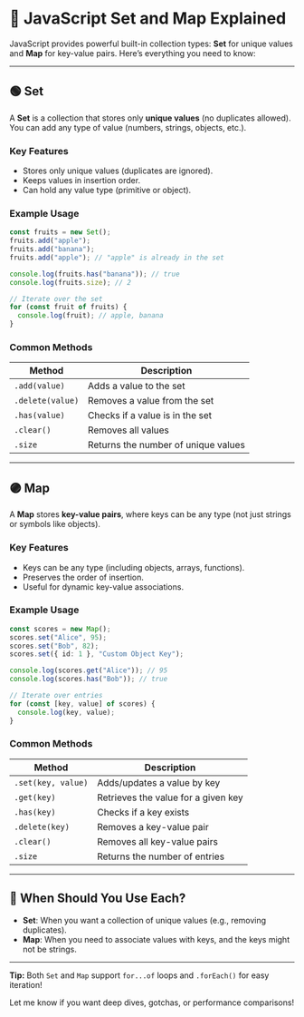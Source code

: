 # 🔗 JavaScript Set and Map Explained

JavaScript provides powerful built-in collection types: **Set** for unique values and **Map** for key-value pairs. Here’s everything you need to know:

---

## 🟢 Set

A **Set** is a collection that stores only **unique values** (no duplicates allowed). You can add any type of value (numbers, strings, objects, etc.).

### Key Features
- Stores only unique values (duplicates are ignored).
- Keeps values in insertion order.
- Can hold any value type (primitive or object).

### Example Usage

```ts
const fruits = new Set();
fruits.add("apple");
fruits.add("banana");
fruits.add("apple"); // "apple" is already in the set

console.log(fruits.has("banana")); // true
console.log(fruits.size); // 2

// Iterate over the set
for (const fruit of fruits) {
  console.log(fruit); // apple, banana
}
```

### Common Methods

| Method           | Description                           |
|------------------|---------------------------------------|
| `.add(value)`    | Adds a value to the set               |
| `.delete(value)` | Removes a value from the set          |
| `.has(value)`    | Checks if a value is in the set       |
| `.clear()`       | Removes all values                    |
| `.size`          | Returns the number of unique values   |

---

## 🟣 Map

A **Map** stores **key-value pairs**, where keys can be any type (not just strings or symbols like objects).

### Key Features
- Keys can be any type (including objects, arrays, functions).
- Preserves the order of insertion.
- Useful for dynamic key-value associations.

### Example Usage

```ts
const scores = new Map();
scores.set("Alice", 95);
scores.set("Bob", 82);
scores.set({ id: 1 }, "Custom Object Key");

console.log(scores.get("Alice")); // 95
console.log(scores.has("Bob")); // true

// Iterate over entries
for (const [key, value] of scores) {
  console.log(key, value);
}
```

### Common Methods

| Method           | Description                           |
|------------------|---------------------------------------|
| `.set(key, value)`   | Adds/updates a value by key            |
| `.get(key)`          | Retrieves the value for a given key     |
| `.has(key)`          | Checks if a key exists                  |
| `.delete(key)`       | Removes a key-value pair                |
| `.clear()`           | Removes all key-value pairs             |
| `.size`              | Returns the number of entries           |

---

## 🚩 When Should You Use Each?

- **Set**: When you want a collection of unique values (e.g., removing duplicates).
- **Map**: When you need to associate values with keys, and the keys might not be strings.

---

**Tip:** Both `Set` and `Map` support `for...of` loops and `.forEach()` for easy iteration!

Let me know if you want deep dives, gotchas, or performance comparisons!